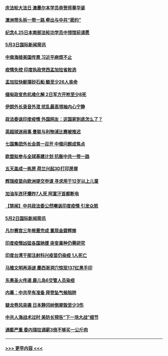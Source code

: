 #### [庆法轮大法日 澳墨尔本学员恭贺师尊华诞](../pages/prog202/a103109592.md?t=05032151) 
#### [澳洲带头拆一带一路 牵出与中共“密约”](../pages/prog202/a103109565.md?t=05032151) 
#### [纪念4.25日本南部法轮功学员中领馆前请愿](../pages/prog202/a103109543.md?t=05032151) 
#### [5月3日国际新闻简讯](../pages/prog202/a103109519.md?t=05032151) 
#### [中南海接美国传票 习近平麻烦不止](../pages/prog202/a103109497.md?t=05032151) 
#### [疫情失控 印度执政党西孟加拉省败选](../pages/prog202/a103109500.md?t=05032151) 
#### [孟加拉快艇撞砂石船 酿至少26人丧命](../pages/prog202/a103109492.md?t=05032151) 
#### [缅甸政变危机难化解 2日军方开枪至少8死](../pages/prog202/a103109390.md?t=05032151) 
#### [伊朗外长录音外泄 扰乱最高领袖内心宁静](../pages/prog202/a103109379.md?t=05032151) 
#### [政法委讽印度疫情 外国网友：这国家到底怎么了？](../pages/prog202/a103109347.md?t=05032151) 
#### [英超球迷闹事 曼联与利物浦比赛被推迟](../pages/prog202/a103109291.md?t=05032151) 
#### [七国集团外长会周一召开 中俄问题成焦点](../pages/prog202/a103109298.md?t=05032151) 
#### [欧盟拟参与全球基建计划 抗衡中共一带一路](../pages/prog202/a103109256.md?t=05032151) 
#### [五天盖成一栋房 荷兰兴起3D打印房屋](../pages/prog202/a103109281.md?t=05032151) 
#### [辉瑞疫苗向欧洲提交申请 寻求用于12岁以上儿童](../pages/prog202/a103109268.md?t=05032151) 
#### [加油车连环爆炸7人死  阿富汗首都断电](../pages/prog202/a103109258.md?t=05032151) 
#### [【禁闻】中共政法委公然嘲讽印度疫情 引发众怒](../pages/prog202/a103109203.md?t=05032151) 
#### [5月2日国际新闻简讯](../pages/prog202/a103109179.md?t=05032151) 
#### [凡尔赛宫三年修葺完成 重现金碧辉煌](../pages/prog202/a103109177.md?t=05032151) 
#### [印度疫情凶猛各国驰援 突变毒种仍需研究](../pages/prog202/a103109182.md?t=05032151) 
#### [印度台湾干部注射科兴疫苗仍染疫 1人死亡](../pages/prog202/a103109172.md?t=05032151) 
#### [马雅文明再添谜 墨西哥洞穴惊现137红黑手印](../pages/prog202/a103109062.md?t=05032151) 
#### [东奥圣火传递 鹿儿岛6交管人员染疫](../pages/prog202/a103109040.md?t=05032151) 
#### [内幕：中共早有准备 拜登坠气候陷阱](../pages/prog202/a103108911.md?t=05032151) 
#### [疑龙卷风突袭 日本静冈树倒屋毁至少3伤](../pages/prog202/a103108977.md?t=05032151) 
#### [中共人海战术过时 美防长预告“下一场大战”细节](../pages/prog202/a103108984.md?t=05032151) 
#### [通膨严重 委内瑞拉调薪3倍不够买一公斤肉](../pages/prog202/a103108965.md?t=05032151) 

----
#### [ >>> 更早内容 <<< ](../indexes/prog202-earlier.md)
